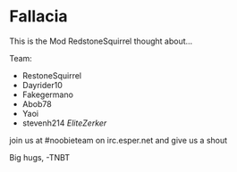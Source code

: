 Fallacia
========
This is the Mod RedstoneSquirrel thought about...

Team: 
- RestoneSquirrel
- Dayrider10
- Fakegermano
- Abob78
- Yaoi
- stevenh214 *EliteZerker*


join us at #noobieteam on irc.esper.net and give us a shout

Big hugs, -TNBT
